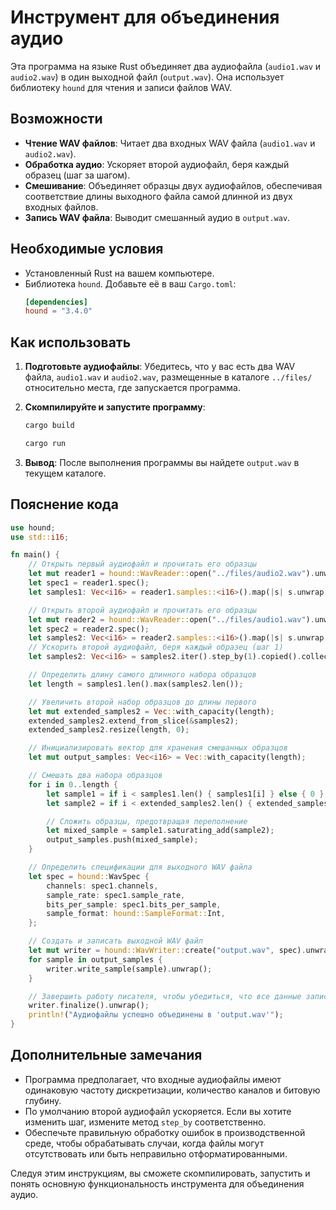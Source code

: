 # Инструмент для объединения аудио

Эта программа на языке Rust объединяет два аудиофайла (`audio1.wav` и `audio2.wav`) в один выходной файл (`output.wav`). Она использует библиотеку `hound` для чтения и записи файлов WAV.

## Возможности

- **Чтение WAV файлов**: Читает два входных WAV файла (`audio1.wav` и `audio2.wav`).
- **Обработка аудио**: Ускоряет второй аудиофайл, беря каждый образец (шаг за шагом).
- **Смешивание**: Объединяет образцы двух аудиофайлов, обеспечивая соответствие длины выходного файла самой длинной из двух входных файлов.
- **Запись WAV файла**: Выводит смешанный аудио в `output.wav`.

## Необходимые условия

- Установленный Rust на вашем компьютере.
- Библиотека `hound`. Добавьте её в ваш `Cargo.toml`:
  ```toml
  [dependencies]
  hound = "3.4.0"
  ```

## Как использовать

1. **Подготовьте аудиофайлы**: Убедитесь, что у вас есть два WAV файла, `audio1.wav` и `audio2.wav`, размещенные в каталоге `../files/` относительно места, где запускается программа.

2. **Скомпилируйте и запустите программу**:
   ```bash
   cargo build 
   ```

   ```bash
   cargo run
   ```

3. **Вывод**: После выполнения программы вы найдете `output.wav` в текущем каталоге.

## Пояснение кода

```rust
use hound;
use std::i16;

fn main() {
    // Открыть первый аудиофайл и прочитать его образцы
    let mut reader1 = hound::WavReader::open("../files/audio2.wav").unwrap();
    let spec1 = reader1.spec();
    let samples1: Vec<i16> = reader1.samples::<i16>().map(|s| s.unwrap()).collect();

    // Открыть второй аудиофайл и прочитать его образцы
    let mut reader2 = hound::WavReader::open("../files/audio1.wav").unwrap();
    let spec2 = reader2.spec();
    let samples2: Vec<i16> = reader2.samples::<i16>().map(|s| s.unwrap()).collect();
    // Ускорить второй аудиофайл, беря каждый образец (шаг 1)
    let samples2: Vec<i16> = samples2.iter().step_by(1).copied().collect();

    // Определить длину самого длинного набора образцов
    let length = samples1.len().max(samples2.len());

    // Увеличить второй набор образцов до длины первого
    let mut extended_samples2 = Vec::with_capacity(length);
    extended_samples2.extend_from_slice(&samples2);
    extended_samples2.resize(length, 0);

    // Инициализировать вектор для хранения смешанных образцов
    let mut output_samples: Vec<i16> = Vec::with_capacity(length);

    // Смешать два набора образцов
    for i in 0..length {
        let sample1 = if i < samples1.len() { samples1[i] } else { 0 };
        let sample2 = if i < extended_samples2.len() { extended_samples2[i] } else { 0 };

        // Сложить образцы, предотвращая переполнение
        let mixed_sample = sample1.saturating_add(sample2);
        output_samples.push(mixed_sample);
    }

    // Определить спецификации для выходного WAV файла
    let spec = hound::WavSpec {
        channels: spec1.channels,
        sample_rate: spec1.sample_rate,
        bits_per_sample: spec1.bits_per_sample,
        sample_format: hound::SampleFormat::Int,
    };

    // Создать и записать выходной WAV файл
    let mut writer = hound::WavWriter::create("output.wav", spec).unwrap();
    for sample in output_samples {
        writer.write_sample(sample).unwrap();
    }

    // Завершить работу писателя, чтобы убедиться, что все данные записаны
    writer.finalize().unwrap();
    println!("Аудиофайлы успешно объединены в 'output.wav'");
}
```

## Дополнительные замечания

- Программа предполагает, что входные аудиофайлы имеют одинаковую частоту дискретизации, количество каналов и битовую глубину.
- По умолчанию второй аудиофайл ускоряется. Если вы хотите изменить шаг, измените метод `step_by` соответственно.
- Обеспечьте правильную обработку ошибок в производственной среде, чтобы обрабатывать случаи, когда файлы могут отсутствовать или быть неправильно отформатированными.

Следуя этим инструкциям, вы сможете скомпилировать, запустить и понять основную функциональность инструмента для объединения аудио.